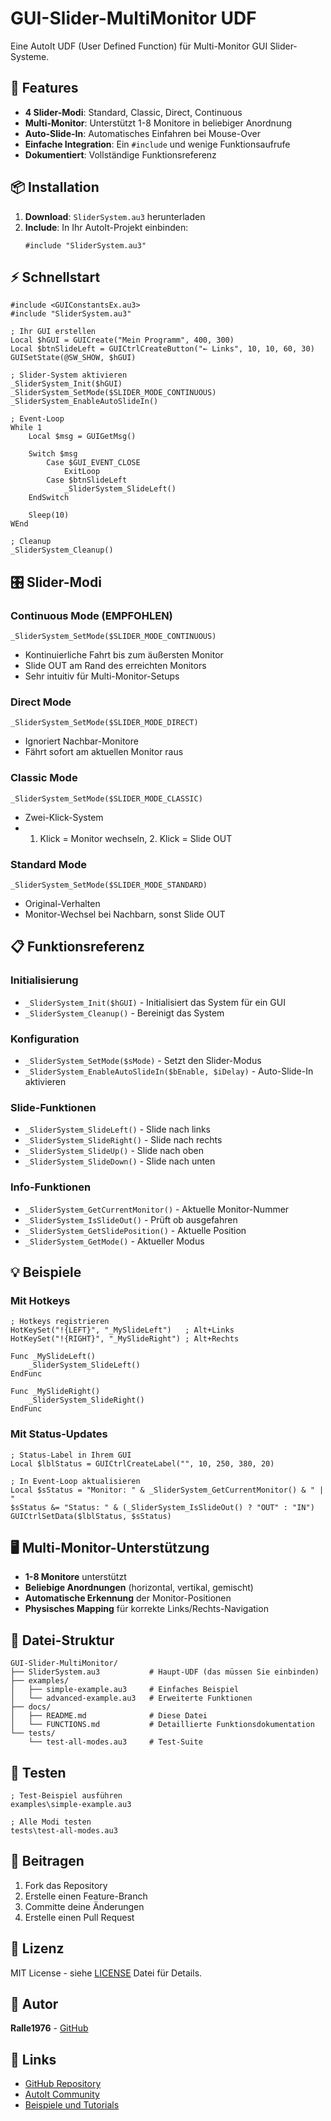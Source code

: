 # GUI-Slider-MultiMonitor UDF

Eine AutoIt UDF (User Defined Function) für Multi-Monitor GUI Slider-Systeme.

## 🚀 Features

- **4 Slider-Modi**: Standard, Classic, Direct, Continuous
- **Multi-Monitor**: Unterstützt 1-8 Monitore in beliebiger Anordnung
- **Auto-Slide-In**: Automatisches Einfahren bei Mouse-Over
- **Einfache Integration**: Ein `#include` und wenige Funktionsaufrufe
- **Dokumentiert**: Vollständige Funktionsreferenz

## 📦 Installation

1. **Download**: `SliderSystem.au3` herunterladen
2. **Include**: In Ihr AutoIt-Projekt einbinden:
   ```autoit
   #include "SliderSystem.au3"
   ```

## ⚡ Schnellstart

```autoit
#include <GUIConstantsEx.au3>
#include "SliderSystem.au3"

; Ihr GUI erstellen
Local $hGUI = GUICreate("Mein Programm", 400, 300)
Local $btnSlideLeft = GUICtrlCreateButton("← Links", 10, 10, 60, 30)
GUISetState(@SW_SHOW, $hGUI)

; Slider-System aktivieren
_SliderSystem_Init($hGUI)
_SliderSystem_SetMode($SLIDER_MODE_CONTINUOUS)
_SliderSystem_EnableAutoSlideIn()

; Event-Loop
While 1
    Local $msg = GUIGetMsg()
    
    Switch $msg
        Case $GUI_EVENT_CLOSE
            ExitLoop
        Case $btnSlideLeft
            _SliderSystem_SlideLeft()
    EndSwitch
    
    Sleep(10)
WEnd

; Cleanup
_SliderSystem_Cleanup()
```

## 🎛️ Slider-Modi

### **Continuous Mode** (EMPFOHLEN)
```autoit
_SliderSystem_SetMode($SLIDER_MODE_CONTINUOUS)
```
- Kontinuierliche Fahrt bis zum äußersten Monitor
- Slide OUT am Rand des erreichten Monitors
- Sehr intuitiv für Multi-Monitor-Setups

### **Direct Mode**
```autoit
_SliderSystem_SetMode($SLIDER_MODE_DIRECT)
```
- Ignoriert Nachbar-Monitore
- Fährt sofort am aktuellen Monitor raus

### **Classic Mode**
```autoit
_SliderSystem_SetMode($SLIDER_MODE_CLASSIC)
```
- Zwei-Klick-System
- 1. Klick = Monitor wechseln, 2. Klick = Slide OUT

### **Standard Mode**
```autoit
_SliderSystem_SetMode($SLIDER_MODE_STANDARD)
```
- Original-Verhalten
- Monitor-Wechsel bei Nachbarn, sonst Slide OUT

## 📋 Funktionsreferenz

### Initialisierung
- `_SliderSystem_Init($hGUI)` - Initialisiert das System für ein GUI
- `_SliderSystem_Cleanup()` - Bereinigt das System

### Konfiguration
- `_SliderSystem_SetMode($sMode)` - Setzt den Slider-Modus
- `_SliderSystem_EnableAutoSlideIn($bEnable, $iDelay)` - Auto-Slide-In aktivieren

### Slide-Funktionen
- `_SliderSystem_SlideLeft()` - Slide nach links
- `_SliderSystem_SlideRight()` - Slide nach rechts
- `_SliderSystem_SlideUp()` - Slide nach oben
- `_SliderSystem_SlideDown()` - Slide nach unten

### Info-Funktionen
- `_SliderSystem_GetCurrentMonitor()` - Aktuelle Monitor-Nummer
- `_SliderSystem_IsSlideOut()` - Prüft ob ausgefahren
- `_SliderSystem_GetSlidePosition()` - Aktuelle Position
- `_SliderSystem_GetMode()` - Aktueller Modus

## 💡 Beispiele

### Mit Hotkeys
```autoit
; Hotkeys registrieren
HotKeySet("!{LEFT}", "_MySlideLeft")   ; Alt+Links
HotKeySet("!{RIGHT}", "_MySlideRight") ; Alt+Rechts

Func _MySlideLeft()
    _SliderSystem_SlideLeft()
EndFunc

Func _MySlideRight()
    _SliderSystem_SlideRight()
EndFunc
```

### Mit Status-Updates
```autoit
; Status-Label in Ihrem GUI
Local $lblStatus = GUICtrlCreateLabel("", 10, 250, 380, 20)

; In Event-Loop aktualisieren
Local $sStatus = "Monitor: " & _SliderSystem_GetCurrentMonitor() & " | "
$sStatus &= "Status: " & (_SliderSystem_IsSlideOut() ? "OUT" : "IN")
GUICtrlSetData($lblStatus, $sStatus)
```

## 🖥️ Multi-Monitor-Unterstützung

- **1-8 Monitore** unterstützt
- **Beliebige Anordnungen** (horizontal, vertikal, gemischt)
- **Automatische Erkennung** der Monitor-Positionen
- **Physisches Mapping** für korrekte Links/Rechts-Navigation

## 📁 Datei-Struktur

```
GUI-Slider-MultiMonitor/
├── SliderSystem.au3           # Haupt-UDF (das müssen Sie einbinden)
├── examples/
│   ├── simple-example.au3     # Einfaches Beispiel
│   └── advanced-example.au3   # Erweiterte Funktionen
├── docs/
│   ├── README.md              # Diese Datei
│   └── FUNCTIONS.md           # Detaillierte Funktionsdokumentation
└── tests/
    └── test-all-modes.au3     # Test-Suite
```

## 🧪 Testen

```autoit
; Test-Beispiel ausführen
examples\simple-example.au3

; Alle Modi testen
tests\test-all-modes.au3
```

## 🤝 Beitragen

1. Fork das Repository
2. Erstelle einen Feature-Branch
3. Committe deine Änderungen
4. Erstelle einen Pull Request

## 📄 Lizenz

MIT License - siehe [LICENSE](LICENSE) Datei für Details.

## 👤 Autor

**Ralle1976** - [GitHub](https://github.com/Ralle1976)

## 🔗 Links

- [GitHub Repository](https://github.com/Ralle1976/AutoIt-GUI-Slider-MultiMonitor)
- [AutoIt Community](https://www.autoitscript.com/forum/)
- [Beispiele und Tutorials](examples/)